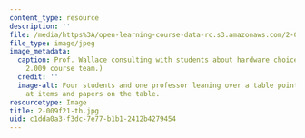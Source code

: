 ```yaml
---
content_type: resource
description: ''
file: /media/https%3A/open-learning-course-data-rc.s3.amazonaws.com/2-009-product-engineering-process-fall-2021/c1dda0a3f3dc7e77b1b12412b4279454_2-009f21-th.jpg
file_type: image/jpeg
image_metadata:
  caption: Prof. Wallace consulting with students about hardware choices. (Image courtesy
    2.009 course team.)
  credit: ''
  image-alt: Four students and one professor leaning over a table pointing and looking
    at items and papers on the table.
resourcetype: Image
title: 2-009f21-th.jpg
uid: c1dda0a3-f3dc-7e77-b1b1-2412b4279454
---
```

